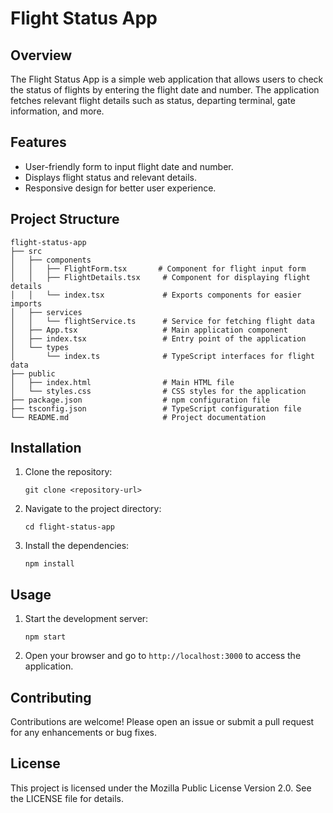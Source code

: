 # Flight Status App

## Overview
The Flight Status App is a simple web application that allows users to check the status of flights by entering the flight date and number. The application fetches relevant flight details such as status, departing terminal, gate information, and more.

## Features
- User-friendly form to input flight date and number.
- Displays flight status and relevant details.
- Responsive design for better user experience.

## Project Structure
```
flight-status-app
├── src
│   ├── components
│   │   ├── FlightForm.tsx       # Component for flight input form
│   │   ├── FlightDetails.tsx     # Component for displaying flight details
│   │   └── index.tsx             # Exports components for easier imports
│   ├── services
│   │   └── flightService.ts      # Service for fetching flight data
│   ├── App.tsx                   # Main application component
│   ├── index.tsx                 # Entry point of the application
│   └── types
│       └── index.ts              # TypeScript interfaces for flight data
├── public
│   ├── index.html                # Main HTML file
│   └── styles.css                # CSS styles for the application
├── package.json                  # npm configuration file
├── tsconfig.json                 # TypeScript configuration file
└── README.md                     # Project documentation
```

## Installation
1. Clone the repository:
   ```
   git clone <repository-url>
   ```
2. Navigate to the project directory:
   ```
   cd flight-status-app
   ```
3. Install the dependencies:
   ```
   npm install
   ```

## Usage
1. Start the development server:
   ```
   npm start
   ```
2. Open your browser and go to `http://localhost:3000` to access the application.

## Contributing
Contributions are welcome! Please open an issue or submit a pull request for any enhancements or bug fixes.

## License
This project is licensed under the Mozilla Public License Version 2.0. See the LICENSE file for details.